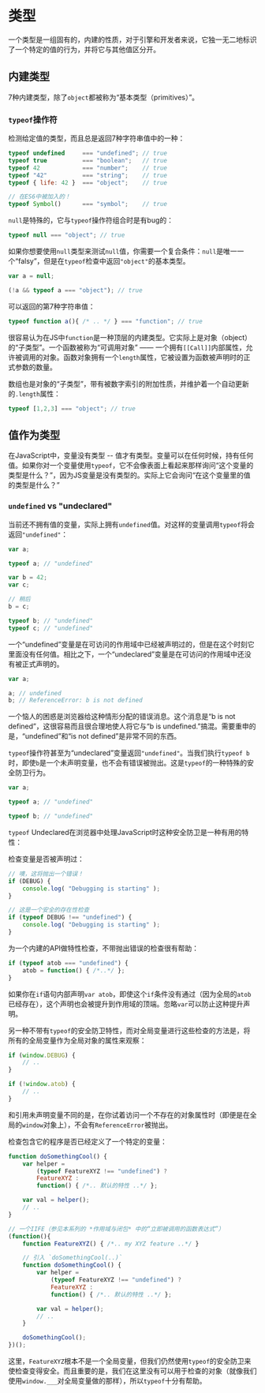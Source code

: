 # 类型

一个类型是一组固有的，内建的性质，对于引擎和开发者来说，它独一无二地标识了一个特定的值的行为，并将它与其他值区分开。

## 内建类型

7种内建类型，除了`object`都被称为“基本类型（primitives）”。

### `typeof`操作符

检测给定值的类型，而且总是返回7种字符串值中的一种：

```js
typeof undefined     === "undefined"; // true
typeof true          === "boolean";   // true
typeof 42            === "number";    // true
typeof "42"          === "string";    // true
typeof { life: 42 }  === "object";    // true

// 在ES6中被加入的！
typeof Symbol()      === "symbol";    // true
```

`null`是特殊的，它与`typeof`操作符组合时是有bug的：

```js
typeof null === "object"; // true
```

如果你想要使用`null`类型来测试`null`值，你需要一个复合条件：`null`是唯一一个“falsy”，但是在`typeof`检查中返回`"object"`的基本类型。

```js
var a = null;

(!a && typeof a === "object"); // true
```

可以返回的第7种字符串值：

```js
typeof function a(){ /* .. */ } === "function"; // true
```

很容易认为在JS中`function`是一种顶层的内建类型。它实际上是对象（object）的“子类型”。一个函数被称为“可调用对象” —— 一个拥有`[[Call]]`内部属性，允许被调用的对象。函数对象拥有一个`length`属性，它被设置为函数被声明时的正式参数的数量。

数组也是对象的“子类型”，带有被数字索引的附加性质，并维护着一个自动更新的`.length`属性：

```js
typeof [1,2,3] === "object"; // true
```

## 值作为类型

在JavaScript中，变量没有类型 -- 值才有类型。变量可以在任何时候，持有任何值。如果你对一个变量使用`typeof`，它不会像表面上看起来那样询问“这个变量的类型是什么？”，因为JS变量是没有类型的。实际上它会询问“在这个变量里的值的类型是什么？”

### `undefined` vs "undeclared"

当前还不拥有值的变量，实际上拥有`undefined`值。对这样的变量调用`typeof`将会返回`"undefined"`：

```js
var a;

typeof a; // "undefined"

var b = 42;
var c;

// 稍后
b = c;

typeof b; // "undefined"
typeof c; // "undefined"
```

一个“undefined”变量是在可访问的作用域中已经被声明过的，但是在这个时刻它里面没有任何值。相比之下，一个“undeclared”变量是在可访问的作用域中还没有被正式声明的。

```js
var a;

a; // undefined
b; // ReferenceError: b is not defined
```

一个恼人的困惑是浏览器给这种情形分配的错误消息。这个消息是“b is not defined”，这很容易而且很合理地使人将它与“b is undefined.”搞混。需要重申的是，“undefined”和“is not defined”是非常不同的东西。

`typeof`操作符甚至为“undeclared”变量返回`"undefined"`。当我们执行`typeof b`时，即使`b`是一个未声明变量，也不会有错误被抛出。这是`typeof`的一种特殊的安全防卫行为。

```js
var a;

typeof a; // "undefined"

typeof b; // "undefined"
```

`typeof` Undeclared在浏览器中处理JavaScript时这种安全防卫是一种有用的特性：

检查变量是否被声明过：

```js
// 噢，这将抛出一个错误！
if (DEBUG) {
	console.log( "Debugging is starting" );
}

// 这是一个安全的存在性检查
if (typeof DEBUG !== "undefined") {
	console.log( "Debugging is starting" );
}
```

为一个内建的API做特性检查，不带抛出错误的检查很有帮助：

```js
if (typeof atob === "undefined") {
	atob = function() { /*..*/ };
}
```

如果你在`if`语句内部声明`var atob`，即使这个`if`条件没有通过（因为全局的`atob`已经存在），这个声明也会被提升到作用域的顶端。忽略`var`可以防止这种提升声明。

另一种不带有`typeof`的安全防卫特性，而对全局变量进行这些检查的方法是，将所有的全局变量作为全局对象的属性来观察：

```js
if (window.DEBUG) {
	// ..
}

if (!window.atob) {
	// ..
}
```

和引用未声明变量不同的是，在你试着访问一个不存在的对象属性时（即便是在全局的`window`对象上），不会有`ReferenceError`被抛出。

检查包含它的程序是否已经定义了一个特定的变量：

```js
function doSomethingCool() {
	var helper =
		(typeof FeatureXYZ !== "undefined") ?
		FeatureXYZ :
		function() { /*.. 默认的特性 ..*/ };

	var val = helper();
	// ..
}
```

```js
// 一个IIFE（参见本系列的 *作用域与闭包* 中的“立即被调用的函数表达式”）
(function(){
	function FeatureXYZ() { /*.. my XYZ feature ..*/ }

	// 引入 `doSomethingCool(..)`
	function doSomethingCool() {
		var helper =
			(typeof FeatureXYZ !== "undefined") ?
			FeatureXYZ :
			function() { /*.. 默认的特性 ..*/ };

		var val = helper();
		// ..
	}

	doSomethingCool();
})();
```

这里，`FeatureXYZ`根本不是一个全局变量，但我们仍然使用`typeof`的安全防卫来使检查变得安全。而且重要的是，我们在这里没有可以用于检查的对象（就像我们使用`window.___`对全局变量做的那样），所以`typeof`十分有帮助。
